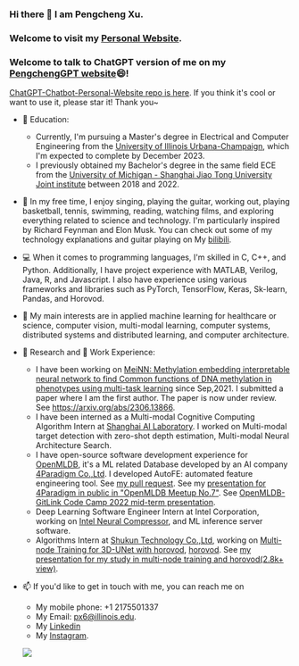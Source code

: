 ### Hi there 👋 I am Pengcheng Xu. 
### Welcome to visit my [Personal Website](https://explcre.github.io/).
### Welcome to talk to ChatGPT version of me on my [PengchengGPT website](https://explcre.github.io/mychat/)😄! 
[ChatGPT-Chatbot-Personal-Website repo is here](https://github.com/explcre/ChatGPT-Chatbot-Personal-Website).
If you think it's cool or want to use it, please star it! Thank you~
<!--
**explcre/explcre** is a ✨ _special_ ✨ repository because its `README.md` (this file) appears on your GitHub profile.

Here are some ideas to get you started:

- 🔭 I’m currently working on ...
- 🌱 I’m currently learning ...
- 👯 I’m looking to collaborate on ...
- 🤔 I’m looking for help with ...
- 💬 Ask me about ...
- 📫 How to reach me: ...
- 😄 Pronouns: ...
- ⚡ Fun fact: ...
-->

- 🌱 Education:
    - Currently, I'm pursuing a Master's degree in Electrical and Computer Engineering from the [University of Illinois Urbana-Champaign](https://illinois.edu/), which I'm expected to complete by December 2023. 
    - I previously obtained my Bachelor's degree in the same field ECE from the [University of Michigan - Shanghai Jiao Tong University Joint institute](https://www.ji.sjtu.edu.cn) between 2018 and 2022. 
- 🎸 In my free time, I enjoy singing, playing the guitar, working out, playing basketball, tennis, swimming, reading, watching films, and exploring everything related to science and technology. I'm particularly inspired by Richard Feynman and Elon Musk. You can check out some of my technology explanations and guitar playing on My [bilibili](https://space.bilibili.com/86835117/).
- 💻 When it comes to programming languages, I'm skilled in C, C++, and Python. Additionally, I have project experience with MATLAB, Verilog, Java, R, and Javascript. I also have experience using various frameworks and libraries such as PyTorch, TensorFlow, Keras, Sk-learn, Pandas, and Horovod.
- 🔭 My main interests are in applied machine learning for healthcare or science, computer vision, multi-modal learning, computer systems, distributed systems and distributed learning, and computer architecture.
- 🔬 Research and 💼 Work Experience: 
    - I have been working on [MeiNN: Methylation embedding interpretable neural 
network to find Common functions of DNA methylation in 
phenotypes using multi-task learning](https://github.com/explcre/Adaptable-and-intrepretable-multi-task-learning-based-gene-level-methylation-estimation) since Sep,2021. I submitted a paper where I am the first author. The paper is now under review. See https://arxiv.org/abs/2306.13866.
    - I have been interned as a Multi-modal Cognitive Computing Algorithm Intern at [Shanghai AI Laboratory](www.shlab.org.cn). I worked on Multi-modal target detection with zero-shot depth estimation, Multi-modal Neural Architecture Search.
    - I have open-source software development experience for [OpenMLDB](https://github.com/4paradigm/OpenMLDB), it's a ML related Database developed by an AI company [4Paradigm Co.,Ltd](https://en.4paradigm.com/index.html). I developed AutoFE: automated feature engineering tool. See [my pull request](https://github.com/4paradigm/OpenMLDB/pull/2381). See my [presentation for 4Paradigm in public in "OpenMLDB Meetup No.7"](https://www.bilibili.com/video/BV1pe4y1t7wH/?share_source=copy_web&vd_source=986cc4a343d48f7717cede6222a5413a). See [OpenMLDB-GitLink Code Camp 2022 mid-term presentation](https://www.bilibili.com/video/BV1jG41147LY/?share_source=copy_web&vd_source=986cc4a343d48f7717cede6222a5413a).
    - Deep Learning Software Engineer Intern at Intel Corporation, working on [Intel Neural Compressor](https://github.com/intel/neural-compressor), and ML inference server software. 
    - Algorithms Intern at [Shukun Technology Co.,Ltd](https://www.shukun.net), working on [Multi-node Training for 3D-UNet with horovod](https://github.com/explcre/SHUKUN-Technology-AlgorithmIntern-MultiNodeTraining-for-DLmodels-Horovod-ConfigurationTutorial-Perf), [horovod](https://github.com/horovod/horovod). See [my presentation for my study in multi-node training and horovod(2.8k+ view)](https://www.bilibili.com/video/BV1aS4y1C7i1/?share_source=copy_web&vd_source=986cc4a343d48f7717cede6222a5413a).
    
- 📫 If you'd like to get in touch with me, you can reach me on 
    - My mobile phone: +1 2175501337 
    - My Email: px6@illinois.edu. 
    - My [Linkedin](https://www.linkedin.com/in/pengcheng-xu-ryan/) 
    - My [Instagram](https://www.instagram.com/xpc_1025/). 


    ![](https://github-readme-stats.vercel.app/api?username=explcre)

